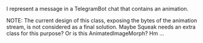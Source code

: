 I represent a message in a TelegramBot chat that contains an animation.

NOTE: The current design of this class, exposing the bytes of the animation stream, is not considered as a final solution. Maybe Squeak needs an extra class for this purpose? Or is this AnimatedImageMorph? Hm ...